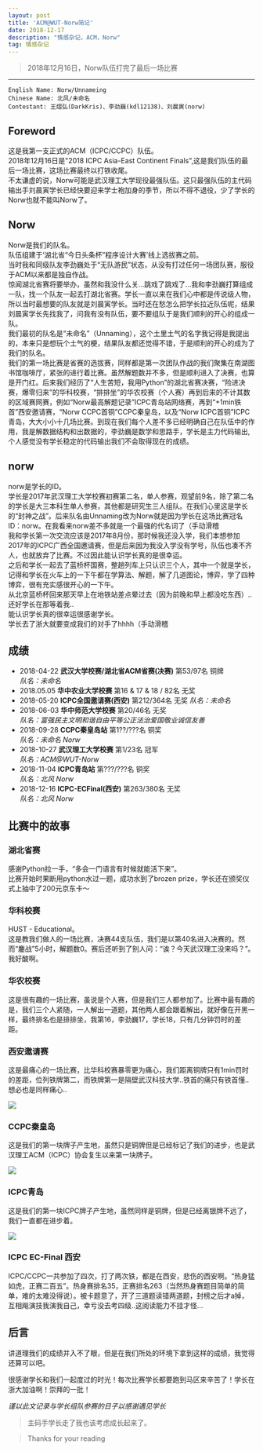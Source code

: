 ```yaml
---
layout: post
title: 'ACM@WUT-Norw简记'
date: 2018-12-17 
description: "情感杂记，ACM，Norw"
tag: 情感杂记
--- 
```


> 2018年12月16日，Norw队伍打完了最后一场比赛  

***

```
English Name: Norw/Unnameing
Chinese Name: 北风/未命名
Contestant: 王熠弘(DarkKris)、李劲巍(kdl12138)、刘晨寅(norw)
```

## Foreword

这是我第一支正式的ACM（ICPC/CCPC）队伍。  
2018年12月16日是"2018 ICPC Asia-East Continent Finals",这是我们队伍的最后一场比赛，这场比赛最终以打铁收尾。  
不太谦虚的说，Norw可能是武汉理工大学现役最强队伍。这只最强队伍的主代码输出手刘晨寅学长已经快要迎来学士袍加身的季节，所以不得不退役，少了学长的Norw也就不能叫Norw了。  

## Norw

Norw是我们的队名。  
队伍组建于‘湖北省“今日头条杯”程序设计大赛’线上选拔赛之前。  
当时我和同级队友李劲巍处于“无队游民”状态，从没有打过任何一场团队赛，服役于ACM以来都是独自作战。  
惊闻湖北省赛将要举办，虽然和我没什么关...跳戏了跳戏了...我和李劲巍打算组成一队，找一个队友一起去打湖北省赛。学长一直以来在我们心中都是传说级人物，所以当时最想要的队友就是刘晨寅学长。当时还在愁怎么把学长拉近队伍呢，结果刘晨寅学长先找我了，问我有没有队伍，要不要组队于是我们顺利的开心的组成一队。  
我们最初的队名是“未命名”（Unnaming），这个土里土气的名字我记得是我提出的，本来只是想玩个土气的梗，结果队友都还觉得不错，于是顺利的开心的成为了我们的队名。  
我们的第一场比赛是省赛的选拔赛，同样都是第一次团队作战的我们聚集在南湖图书馆咖啡厅，紧张的进行着比赛。虽然解题数并不多，但是顺利进入了决赛，也算是开门红。后来我们经历了“人生苦短，我用Python”的湖北省赛决赛，“险进决赛，爆零归来”的华科校赛，“排排坐”的华农校赛（个人赛）再到后来的不计其数的区域赛网赛，例如“Norw最高解题记录”ICPC青岛站网络赛，再到“+1min铁首”西安邀请赛，“Norw CCPC首铜”CCPC秦皇岛，以及“Norw ICPC首铜”ICPC青岛，大大小小十几场比赛。到现在我们每个人差不多已经明确自己在队伍中的作用，我是解数据结构和出数据的，李劲巍是数学和思路手，学长是主力代码输出,个人感觉没有学长稳定的代码输出我们不会取得现在的成绩。  

## norw

norw是学长的ID。  
学长是2017年武汉理工大学校赛初赛第二名，单人参赛，观望前9名，除了第二名的学长是大三本科生单人参赛，其他都是研究生三人组队。在我们心里这是学长的“封神之战”。后来队名由Unnaming改为Norw就是因为学长在这场比赛冠名ID：norw。在我看来norw差不多就是一个最强的代名词了（手动滑稽  
我和学长第一次交流应该是2017年8月份，那时候我还没入学，我们本想参加2017年的ICPC广西全国邀请赛，但是后来因为我没入学没有学号，队伍也凑不齐人，也就放弃了比赛。不过因此能认识学长真的是很幸运。  
之后和学长一起去了蓝桥杯国赛，整趟列车上只认识三个人，其中一个就是学长，记得和学长在火车上的一下午都在学算法、解题，解了几道图论，博弈，学了四种博弈，很有充实感很开心的一下午。  
从北京蓝桥杯回来那天早上在地铁站差点晕过去（因为前晚和早上都没吃东西）..还好学长在那等着我..  
能认识学长真的很幸运很感谢学长。  
学长去了浙大就要变成我们的对手了hhhh（手动滑稽  

## 成绩

- 2018-04-22 **武汉大学校赛/湖北省ACM省赛(决赛)** 第53/97名 铜牌  
  *队名：未命名* 
- 2018.05.05 **华中农业大学校赛** 第16 & 17 & 18 / 82名 无奖
- 2018-05-20 **ICPC全国邀请赛(西安)** 第212/364名 无奖
  *队名：未命名*  
- 2018-06-03 **华中师范大学校赛** 第20/46名 无奖  
  *队名：富强民主文明和谐自由平等公正法治爱国敬业诚信友善*  
- 2018-09-28 **CCPC秦皇岛站** 第1??/???名 铜奖  
  *队名：未命名 Norw*  
- 2018-10-27 **武汉理工大学校赛** 第1/23名 冠军  
  *队名：ACM@WUT-Norw*
- 2018-11-04 **ICPC青岛站** 第???/???名 铜奖  
  *队名：北风 Norw*  
- 2018-12-16 **ICPC-ECFinal(西安)** 第263/380名 无奖  
  *队名：北风 Norw*  

## 比赛中的故事

### 湖北省赛

感谢Python拉一手，“多会一门语言有时候就能活下来”。  
比赛开始时果断用python水过一题，成功水到了brozen prize，学长还在颁奖仪式上抽中了200元京东卡～  

### 华科校赛

HUST - Educational。  
这是教我们做人的一场比赛，决赛44支队伍，我们是以第40名进入决赛的。然而“鏖战”5小时，解题数0。赛后还听到了别人问：“诶？今天武汉理工没来吗？”。我好酸啊。  

### 华农校赛

这是很有趣的一场比赛，虽说是个人赛，但是我们三人都参加了。比赛中最有趣的是，我们三个人紧随，一人解出一道题，其他两人都会跟着解出，就好像在开黑一样，最终排名也是排排坐，我第16，李劲巍17，学长18，只有几分钟罚时的差距。  

### 西安邀请赛

这是最痛心的一场比赛，比华科校赛暴零更为痛心，我们距离铜牌只有1min罚时的差距，位列铁牌第二，而铁牌第一是隔壁武汉科技大学..铁首的痛只有铁首懂..想必也是同样痛心..    

![](../../../images/posts/contestrecord/1.JPG)  

### CCPC秦皇岛

这是我们的第一块牌子产生地，虽然只是铜牌但是已经标记了我们的进步，也是武汉理工ACM（ICPC）协会复生以来第一块牌子。   

![](../../../images/posts/contestrecord/3.jpg) 

### ICPC青岛

这是我们的第一块ICPC牌子产生地，虽然同样是铜牌，但是已经离银牌不远了，我们一直都在进步着。  

![](../../../images/posts/contestrecord/4.jpg)

### ICPC EC-Final 西安

ICPC/CCPC一共参加了四次，打了两次铁，都是在西安，悲伤的西安啊。“热身猛如虎，正赛二百五”。热身赛排名35，正赛排名263（当然热身赛题目简单的简单，难的太难没得说）。被卡题意了，开了三道题读错两道题，封榜之后才a掉，互相飚演技我演我自己，幸亏没去考四级..这阅读能力不挂才怪...  

## 后言

讲道理我们的成绩并入不了眼，但是在我们所处的环境下拿到这样的成绩，我觉得还算可以吧。  

很感谢学长和我们一起度过的时光！每次比赛学长都要跑到马区来辛苦了！学长在浙大加油啊！崇拜的一批！  

*谨以此文记录与学长组队参赛的日子以感谢遇见学长*  

> 主码手学长走了我也该考虑成长起来了。  

> Thanks for your reading

